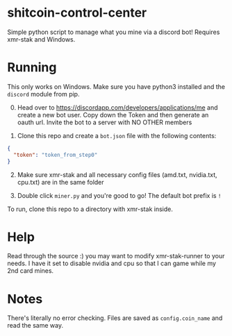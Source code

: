 # shitcoin-control-center
Simple python script to manage what you mine via a discord bot! Requires xmr-stak and Windows.


# Running
This only works on Windows. Make sure you have python3 installed and the `discord` module from pip. 


0. Head over to https://discordapp.com/developers/applications/me and create a new bot user. 
Copy down the Token and then generate an oauth url. Invite the bot to a server with NO OTHER members

1. Clone this repo and create a `bot.json` file with the following contents:
```json
{
  "token": "token_from_step0"
}
```

2. Make sure xmr-stak and all necessary config files (amd.txt, nvidia.txt, cpu.txt) are in the same folder

3. Double click `miner.py` and you're good to go! The default bot prefix is `!`


To run, clone this repo to a directory with xmr-stak inside. 

# Help
Read through the source :) you may want to modify xmr-stak-runner to your needs. I have it set to disable nvidia and cpu
so that I can game while my 2nd card mines.


# Notes
There's literally no error checking. Files are saved as `config.coin_name` and read the same way.
